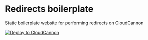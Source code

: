 # Redirects boilerplate
Static boilerplate website for performing redirects on CloudCannon


[![Deploy to CloudCannon](https://buttons.cloudcannon.com/deploy.svg)](https://app.cloudcannon.com/register#sites/connect/github/CloudCannon/redirect_boilerplate)
